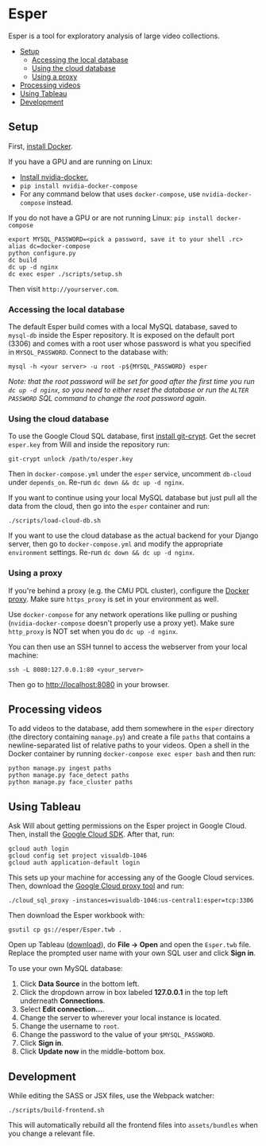 # Esper

Esper is a tool for exploratory analysis of large video collections.

* [Setup](https://github.com/scanner-research/esper#setup)
  * [Accessing the local database](https://github.com/scanner-research/esper#accessing-the-local-database)
  * [Using the cloud database](https://github.com/scanner-research/esper#using-the-cloud-database)
  * [Using a proxy](https://github.com/scanner-research/esper#using-a-proxy)
* [Processing videos](https://github.com/scanner-research/esper#processing-videos)
* [Using Tableau](https://github.com/scanner-research/esper#using-tableau)
* [Development](https://github.com/scanner-research/esper#development)

## Setup
First, [install Docker](https://docs.docker.com/engine/installation/#supported-platforms).

If you have a GPU and are running on Linux:
* [Install nvidia-docker.](https://github.com/NVIDIA/nvidia-docker#quick-start)
* `pip install nvidia-docker-compose`
* For any command below that uses `docker-compose`, use `nvidia-docker-compose` instead.

If you do not have a GPU or are not running Linux: `pip install docker-compose`
```
export MYSQL_PASSWORD=<pick a password, save it to your shell .rc>
alias dc=docker-compose
python configure.py
dc build
dc up -d nginx
dc exec esper ./scripts/setup.sh
```

Then visit `http://yourserver.com`.


### Accessing the local database
The default Esper build comes with a local MySQL database, saved to `mysql-db` inside the Esper repository. It is exposed on the default port (3306) and comes with a root user whose password is what you specified in `MYSQL_PASSWORD`. Connect to the database with:
```
mysql -h <your server> -u root -p${MYSQL_PASSWORD} esper
```

_Note: that the root password will be set for good after the first time you run `dc up -d nginx`, so you need to either reset the database or run the `ALTER PASSWORD` SQL command to change the root password again._


### Using the cloud database

To use the Google Cloud SQL database, first [install git-crypt](https://github.com/AGWA/git-crypt/blob/master/INSTALL.md). Get the secret `esper.key` from Will and inside the repository run:

```
git-crypt unlock /path/to/esper.key
```

Then in `docker-compose.yml` under the `esper` service, uncomment `db-cloud` under `depends_on`. Re-run `dc down && dc up -d nginx`.

If you want to continue using your local MySQL database but just pull all the data from the cloud, then go into the `esper` container and run:
```
./scripts/load-cloud-db.sh
```

If you want to use the cloud database as the actual backend for your Django server, then
go to `docker-compose.yml` and modify the appropriate `environment` settings. Re-run `dc down && dc up -d nginx`.


### Using a proxy

If you're behind a proxy (e.g. the CMU PDL cluster), configure the [Docker proxy](https://docs.docker.com/engine/admin/systemd/#http-proxy). Make sure `https_proxy` is set in your environment as well.

Use `docker-compose` for any network operations like pulling or pushing (`nvidia-docker-compose` doesn't properly use a proxy yet). Make sure `http_proxy` is NOT set when you do `dc up -d nginx`.

You can then use an SSH tunnel to access the webserver from your local machine:
```
ssh -L 8080:127.0.0.1:80 <your_server>
```

Then go to [http://localhost:8080](http://localhost:8080) in your browser.


## Processing videos

To add videos to the database, add them somewhere in the `esper` directory (the directory containing `manage.py`) and create a file `paths` that contains a newline-separated list of relative paths to your videos. Open a shell in the Docker container by running `docker-compose exec esper bash` and then run:
```
python manage.py ingest paths
python manage.py face_detect paths
python manage.py face_cluster paths
```


## Using Tableau

Ask Will about getting permissions on the Esper project in Google Cloud. Then, install the [Google Cloud SDK](https://cloud.google.com/sdk/downloads). After that, run:
```
gcloud auth login
gcloud config set project visualdb-1046
gcloud auth application-default login
```

This sets up your machine for accessing any of the Google Cloud services. Then, download the [Google Cloud proxy tool](https://cloud.google.com/sql/docs/mysql/connect-admin-proxy#install) and run:
```
./cloud_sql_proxy -instances=visualdb-1046:us-central1:esper=tcp:3306
```

Then download the Esper workbook with:

```
gsutil cp gs://esper/Esper.twb .
```

Open up Tableau ([download](https://www.tableau.com/academic/students#form)), do **File -> Open** and open the `Esper.twb` file. Replace the prompted user name with your own SQL user and click **Sign in**.

To use your own MySQL database:
1. Click **Data Source** in the bottom left.
2. Click the dropdown arrow in box labeled **127.0.0.1** in the top left underneath **Connections**.
3. Select **Edit connection...**.
4. Change the server to wherever your local instance is located.
5. Change the username to `root`.
6. Change the password to the value of your `$MYSQL_PASSWORD`.
7. Click **Sign in**.
8. Click **Update now** in the middle-bottom box.


## Development

While editing the SASS or JSX files, use the Webpack watcher:
```
./scripts/build-frontend.sh
```

This will automatically rebuild all the frontend files into `assets/bundles` when you change a relevant file.
